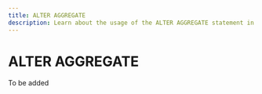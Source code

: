 ```yaml
---
title: ALTER AGGREGATE
description: Learn about the usage of the ALTER AGGREGATE statement in Cloudberry Database.
---
```


# ALTER AGGREGATE

To be added
